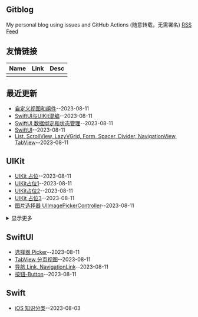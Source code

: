 ## Gitblog
My personal blog using issues and GitHub Actions (随意转载，无需署名)
[RSS Feed](https://raw.githubusercontent.com/yytmzys/blog/master/feed.xml)

## 友情链接
<table>
<thead>
<tr>
<th>Name</th>
<th>Link</th>
<th>Desc</th>
</tr>
</thead>
<tbody>
<tr>
<td></td>
<td></td>
<td></td>
</tr>
</tbody>
</table>

## 最近更新
- [自定义视图和组件](https://github.com/yytmzys/blog/issues/104)--2023-08-11
- [SwiftUI与UIKit混编](https://github.com/yytmzys/blog/issues/103)--2023-08-11
- [SwiftUI 数据绑定和状态管理](https://github.com/yytmzys/blog/issues/102)--2023-08-11
- [SwiftUI](https://github.com/yytmzys/blog/issues/101)--2023-08-11
- [List, ScrollView, LazyVGrid, Form, Spacer, Divider, NavigationView, TabView](https://github.com/yytmzys/blog/issues/100)--2023-08-11
## UIKit
- [UIKit 占位](https://github.com/yytmzys/blog/issues/26)--2023-08-11
- [UIKit占位1](https://github.com/yytmzys/blog/issues/25)--2023-08-11
- [UIKit占位2](https://github.com/yytmzys/blog/issues/24)--2023-08-11
- [UIKit 占位3](https://github.com/yytmzys/blog/issues/23)--2023-08-11
- [图片选择器 UIImagePickerController](https://github.com/yytmzys/blog/issues/22)--2023-08-11
<details><summary>显示更多</summary>

- [弹出视图 UIAlertController](https://github.com/yytmzys/blog/issues/21)--2023-08-11
- [页面视图控制器 UIPageViewController](https://github.com/yytmzys/blog/issues/20)--2023-08-11
- [标签栏控制器](https://github.com/yytmzys/blog/issues/19)--2023-08-11
- [导航控制器](https://github.com/yytmzys/blog/issues/18)--2023-08-11
- [集合视图](https://github.com/yytmzys/blog/issues/17)--2023-08-11
- [表格视图](https://github.com/yytmzys/blog/issues/16)--2023-08-11
- [控件](https://github.com/yytmzys/blog/issues/15)--2023-08-11
- [视图](https://github.com/yytmzys/blog/issues/14)--2023-08-11
- [视图控制器](https://github.com/yytmzys/blog/issues/13)--2023-08-11
</details>

## SwiftUI
- [选择器 Picker](https://github.com/yytmzys/blog/issues/91)--2023-08-11
- [TabView 分页视图](https://github.com/yytmzys/blog/issues/90)--2023-08-11
- [导航 Link, NavigationLink](https://github.com/yytmzys/blog/issues/89)--2023-08-11
- [按钮-Button](https://github.com/yytmzys/blog/issues/88)--2023-08-11
## Swift
- [iOS 知识分类](https://github.com/yytmzys/blog/issues/1)--2023-08-03
